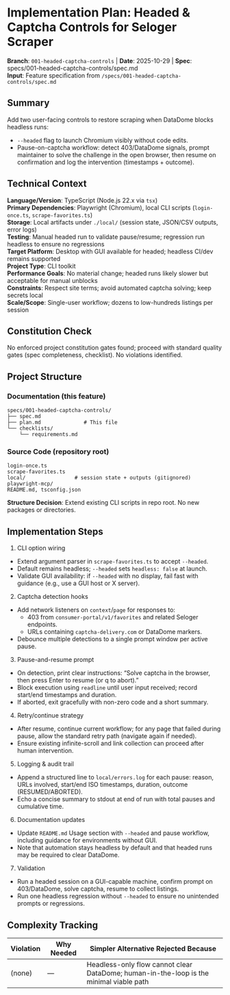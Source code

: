 # Implementation Plan: Headed & Captcha Controls for Seloger Scraper

**Branch**: `001-headed-captcha-controls` | **Date**: 2025-10-29 | **Spec**: specs/001-headed-captcha-controls/spec.md  
**Input**: Feature specification from `/specs/001-headed-captcha-controls/spec.md`

## Summary

Add two user-facing controls to restore scraping when DataDome blocks headless runs:
- `--headed` flag to launch Chromium visibly without code edits.
- Pause-on-captcha workflow: detect 403/DataDome signals, prompt maintainer to solve the challenge in the open browser, then resume on confirmation and log the intervention (timestamps + outcome).

## Technical Context

**Language/Version**: TypeScript (Node.js 22.x via `tsx`)  
**Primary Dependencies**: Playwright (Chromium), local CLI scripts (`login-once.ts`, `scrape-favorites.ts`)  
**Storage**: Local artifacts under `./local/` (session state, JSON/CSV outputs, error logs)  
**Testing**: Manual headed run to validate pause/resume; regression run headless to ensure no regressions  
**Target Platform**: Desktop with GUI available for headed; headless CI/dev remains supported  
**Project Type**: CLI toolkit  
**Performance Goals**: No material change; headed runs likely slower but acceptable for manual unblocks  
**Constraints**: Respect site terms; avoid automated captcha solving; keep secrets local  
**Scale/Scope**: Single-user workflow; dozens to low-hundreds listings per session

## Constitution Check

No enforced project constitution gates found; proceed with standard quality gates (spec completeness, checklist). No violations identified.

## Project Structure

### Documentation (this feature)

```text
specs/001-headed-captcha-controls/
├── spec.md
├── plan.md              # This file
└── checklists/
    └── requirements.md
```

### Source Code (repository root)

```text
login-once.ts
scrape-favorites.ts
local/                # session state + outputs (gitignored)
playwright-mcp/
README.md, tsconfig.json
```

**Structure Decision**: Extend existing CLI scripts in repo root. No new packages or directories.

## Implementation Steps

1) CLI option wiring
- Extend argument parser in `scrape-favorites.ts` to accept `--headed`.
- Default remains headless; `--headed` sets `headless: false` at launch.
- Validate GUI availability: if `--headed` with no display, fail fast with guidance (e.g., use a GUI host or X server).

2) Captcha detection hooks
- Add network listeners on `context`/`page` for responses to:
  - 403 from `consumer-portal/v1/favorites` and related Seloger endpoints.
  - URLs containing `captcha-delivery.com` or DataDome markers.
- Debounce multiple detections to a single prompt window per active pause.

3) Pause-and-resume prompt
- On detection, print clear instructions: “Solve captcha in the browser, then press Enter to resume (or q to abort).”
- Block execution using `readline` until user input received; record start/end timestamps and duration.
- If aborted, exit gracefully with non-zero code and a short summary.

4) Retry/continue strategy
- After resume, continue current workflow; for any page that failed during pause, allow the standard retry path (navigate again if needed).
- Ensure existing infinite-scroll and link collection can proceed after human intervention.

5) Logging & audit trail
- Append a structured line to `local/errors.log` for each pause: reason, URLs involved, start/end ISO timestamps, duration, outcome (RESUMED/ABORTED).
- Echo a concise summary to stdout at end of run with total pauses and cumulative time.

6) Documentation updates
- Update `README.md` Usage section with `--headed` and pause workflow, including guidance for environments without GUI.
- Note that automation stays headless by default and that headed runs may be required to clear DataDome.

7) Validation
- Run a headed session on a GUI-capable machine, confirm prompt on 403/DataDome, solve captcha, resume to collect listings.
- Run one headless regression without `--headed` to ensure no unintended prompts or regressions.

## Complexity Tracking

| Violation | Why Needed | Simpler Alternative Rejected Because |
|-----------|------------|-------------------------------------|
| (none) | — | Headless-only flow cannot clear DataDome; human-in-the-loop is the minimal viable path |

